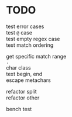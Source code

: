 # TODO

test error cases  
test `@` case  
test empty regex case  
test match ordering  

get specific match range  
`.`  
char class  
text begin, end  
escape metachars  

refactor split  
refactor other  

bench test  

